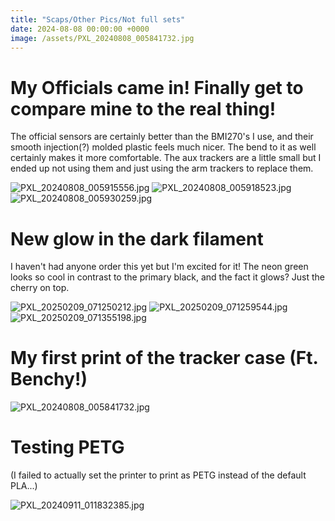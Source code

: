 ```yaml
---
title: "Scaps/Other Pics/Not full sets"
date: 2024-08-08 00:00:00 +0000
image: /assets/PXL_20240808_005841732.jpg
---
```

# My Officials came in! Finally get to compare mine to the real thing!

The official sensors are certainly better than the BMI270's I use, and their smooth injection(?) molded plastic feels much nicer. The bend to it as well certainly makes it more comfortable. The aux trackers are a little small but I ended up not using them and just using the arm trackers to replace them.

![PXL_20240808_005915556.jpg](/assets/PXL_20240808_005915556.jpg)
![PXL_20240808_005918523.jpg](/assets/PXL_20240808_005918523.jpg)
![PXL_20240808_005930259.jpg](/assets/PXL_20240808_005930259.jpg)

# New glow in the dark filament

I haven't had anyone order this yet but I'm excited for it! The neon green looks so cool in contrast to the primary black, and the fact it glows? Just the cherry on top.

![PXL_20250209_071250212.jpg](/assets/PXL_20250209_071250212.jpg)
![PXL_20250209_071259544.jpg](/assets/PXL_20250209_071259544.jpg)
![PXL_20250209_071355198.jpg](/assets/PXL_20250209_071355198.jpg)

# My first print of the tracker case (Ft. Benchy!)

![PXL_20240808_005841732.jpg](/assets/PXL_20240718_052202856.jpg)

# Testing PETG

(I failed to actually set the printer to print as PETG instead of the default PLA...)

![PXL_20240911_011832385.jpg](/assets/PXL_20240911_011832385.jpg)

